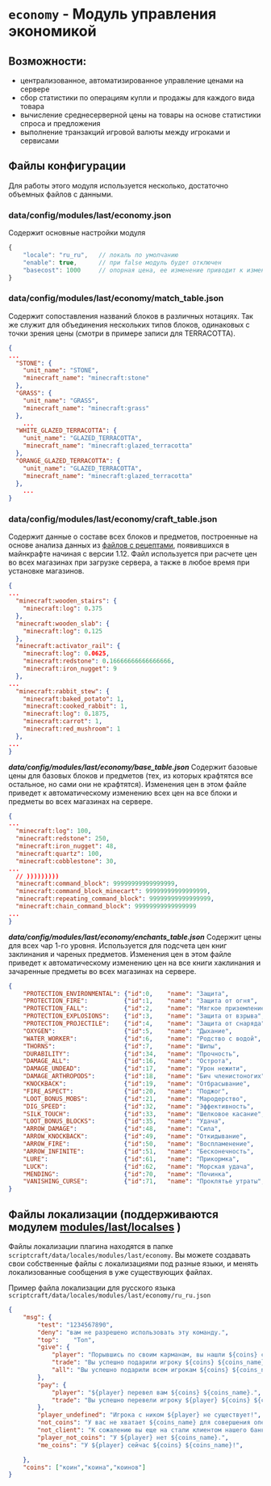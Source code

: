 <!-- TITLE: еconomy -->
<!-- SUBTITLE: Описание модуля управления экономикой -->

# `еconomy` - Модуль управления экономикой
## Возможности:
- централизованное, автоматизированное управление ценами на сервере
- сбор статистики по операциям купли и продажы для каждого вида товара
- вычисление среднесерверной цены на товары на основе статистики спроса и предложения
- выполнение транзакций игровой валюты между игроками и сервисами

## Файлы конфигурации
Для работы этого модуля используется несколько, достаточно объемных файлов с данными. 

### data/config/modules/last/economy.json
Содержит основные настройки модуля
```javascript
{
    "locale": "ru_ru",   // локаль по умолчанию
    "enable": true,      // при false модуль будет отключен
    "basecost": 1000     // опорная цена, ее изменение приводит к изменению всех цен на сервере
}
```


### data/config/modules/last/economy/match_table.json
Содержит сопоставления названий блоков в различных нотациях. Так же служит для объединения нескольких типов блоков, одинаковых с точки зрения цены (смотри в примере записи для TERRACOTTA).

```json
{
...
  "STONE": {
    "unit_name": "STONE",
    "minecraft_name": "minecraft:stone"
  },
  "GRASS": {
    "unit_name": "GRASS",
    "minecraft_name": "minecraft:grass"
  },
	...
  "WHITE_GLAZED_TERRACOTTA": {
    "unit_name": "GLAZED_TERRACOTTA",
    "minecraft_name": "minecraft:glazed_terracotta"
  },
  "ORANGE_GLAZED_TERRACOTTA": {
    "unit_name": "GLAZED_TERRACOTTA",
    "minecraft_name": "minecraft:glazed_terracotta"
  },
	...
}
```

### data/config/modules/last/economy/craft_table.json
Содержит данные о составе всех блоков и предметов, построенные на основе анализа данных из [файлов с рецептами](https://minecraftmain.ru/2017/03/v-minecraft-dobavyat-rpg-sostavlyauschuyu/), появившихся в майнкрафте начиная с версии 1.12. Файл используется при расчете цен во всех магазинах при загрузке сервера, а также в любое время при установке магазинов.
```json
{
...
  "minecraft:wooden_stairs": {
    "minecraft:log": 0.375
  },
  "minecraft:wooden_slab": {
    "minecraft:log": 0.125
  },
  "minecraft:activator_rail": {
    "minecraft:log": 0.0625,
    "minecraft:redstone": 0.16666666666666666,
    "minecraft:iron_nugget": 9
  },
...
  "minecraft:rabbit_stew": {
    "minecraft:baked_potato": 1,
    "minecraft:cooked_rabbit": 1,
    "minecraft:log": 0.1875,
    "minecraft:carrot": 1,
    "minecraft:red_mushroom": 1
  },
...
}
```

***data/config/modules/last/economy/base_table.json***
Содержит базовые цены для базовых блоков и предметов (тех, из которых крафтятся все остальное, но сами они не крафтятся). Изменения цен в этом файле приведет к автоматическому изменению всех цен на все блоки и предметы во всех магазинах на сервере.
```json
{
...
  "minecraft:log": 100,
  "minecraft:redstone": 250,
  "minecraft:iron_nugget": 48,
  "minecraft:quartz": 100,
  "minecraft:cobblestone": 30,
...
  // )))))))))
  "minecraft:command_block": 99999999999999999,
  "minecraft:command_block_minecart": 99999999999999999,
  "minecraft:repeating_command_block": 99999999999999999,
  "minecraft:chain_command_block": 99999999999999999
...
}
```

***data/config/modules/last/economy/enchants_table.json***
Содержит цены для всех чар 1-го уровня. Используется для подсчета цен книг заклинания и чареных предметов. Изменения цен в этом файле приведет к автоматическому изменению цен на все книги хаклинания и зачаренные предметы во всех магазинах на сервере.
```json
{
    "PROTECTION_ENVIRONMENTAL": {"id":0,    "name": "Защита",              "cost":100},
    "PROTECTION_FIRE":          {"id":1,    "name": "Защита от огня",      "cost":100},
    "PROTECTION_FALL":          {"id":2,    "name": "Мягкое приземление",  "cost":100},
    "PROTECTION_EXPLOSIONS":    {"id":3,    "name": "Защита от взрыва",    "cost":100},
    "PROTECTION_PROJECTILE":    {"id":4,    "name": "Защита от снаряда",   "cost":100},
    "OXYGEN":                   {"id":5,    "name": "Дыхание",             "cost":200},
    "WATER_WORKER":             {"id":6,    "name": "Родство с водой",     "cost":15000},
    "THORNS":                   {"id":7,    "name": "Шипы",                "cost":200},
    "DURABILITY":               {"id":34,   "name": "Прочность",           "cost":200},
    "DAMAGE_ALL":               {"id":16,   "name": "Острота",             "cost":50},
    "DAMAGE_UNDEAD":            {"id":17,   "name": "Урон нежити",         "cost":50},
    "DAMAGE_ARTHROPODS":        {"id":18,   "name": "Бич членистоногих",   "cost":50},
    "KNOCKBACK":                {"id":19,   "name": "Отбрасывание",        "cost":400},
    "FIRE_ASPECT":              {"id":20,   "name": "Поджог",              "cost":400},
    "LOOT_BONUS_MOBS":          {"id":21,   "name": "Мародерство",         "cost":200},
    "DIG_SPEED":                {"id":32,   "name": "Эффективность",       "cost":50},
    "SILK_TOUCH":               {"id":33,   "name": "Шелковое касание",    "cost":25000},
    "LOOT_BONUS_BLOCKS":        {"id":35,   "name": "Удача",               "cost":200},
    "ARROW_DAMAGE":             {"id":48,   "name": "Сила",                "cost":50},
    "ARROW_KNOCKBACK":          {"id":49,   "name": "Откидывание",         "cost":400},
    "ARROW_FIRE":               {"id":50,   "name": "Воспламенение",       "cost":15000},
    "ARROW_INFINITE":           {"id":51,   "name": "Бесконечность",       "cost":25000},
    "LURE":                     {"id":61,   "name": "Прикормка",           "cost":200},
    "LUCK":                     {"id":62,   "name": "Морская удача",       "cost":200},
    "MENDING":                  {"id":70,   "name": "Починка",             "cost":50000},
    "VANISHING_CURSE":          {"id":71,   "name": "Проклятье утраты",    "cost":1000}
}
```

## Файлы локализации (поддерживаются модулем [modules/last/localses](/modiles/locales) )

Файлы локализации плагина находятся в папке `scriptcraft/data/locales/modules/last/economy`. Вы можете создавать свои собственные файлы с локализациями под разные языки, и менять локализованные сообщения в уже существующих файлах.

Пример файла локализации для русского языка `scriptcraft/data/locales/modules/last/economy/ru_ru.json`
```json
{
    "msg": {
        "test": "1234567890",
        "deny": "вам не разрешено использовать эту команду.",
        "top":    "Топ",
        "give": {
            "player": "Порывшись по своим карманам, вы нашли ${coins} случано завалявшихся ${coins_name}.",
            "trade": "Вы успешно подарили игроку ${coins} ${coins_name}.",
            "all": "Вы успешно подарили всем игрокам ${coins} ${coins_name}."
        },
        "pay": {
            "player": "${player} перевел вам ${coins} ${coins_name}.",
            "trade": "Вы успешно перевели игроку ${player} ${coins} ${coins_name}."
        },
        "player_undefined": "Игрокa с ником ${player} не существует!",
        "not_coins": "У вас не хватает ${coins_name} для совершения операции!",
        "not_client": "К сожалению вы еще на стали клиентом нашего банка и не можете осуществлять переводы!",
        "player_not_coins": "У ${player} нет ${coins_name}.",
        "me_coins": "У ${player} сейчас ${coins} ${coins_name}!",

    },
    "coins": ["коин","коина","коинов"]
}
```